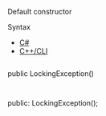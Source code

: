 Default constructor

Syntax

* [C#](#i-syntax-CS)
* [C++/CLI](#i-syntax-CPP2005)

```
```
public LockingException()
```
```

```
```
public:
LockingException();
```
```
